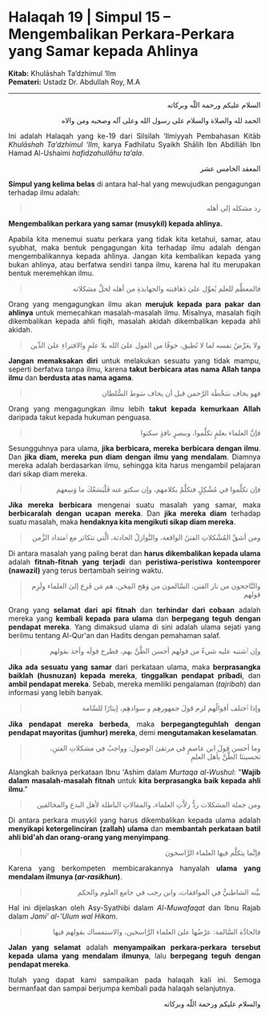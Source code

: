 # Halaqah 19 | Simpul 15 – Mengembalikan Perkara-Perkara yang Samar kepada Ahlinya
**Kitab:** Khulāshah Ta’dzhimul ‘Ilm  
**Pemateri:** Ustadz Dr. Abdullah Roy, M.A  

---

<p style="direction: rtl; text-align: right;">السلام عليكم ورحمة اللّه وبركاته</p>
<p style="direction: rtl; text-align: right;">الحمد لله والصلاة والسلام على رسول الله وعلى آله وصحبه ومن والاه</p>

<p style="text-align: justify;">
Ini adalah Halaqah yang ke-19 dari Silsilah ‘Ilmiyyah Pembahasan Kitāb <i>Khulāshah Ta’dzhimul ‘Ilm</i>, karya Fadhilatu Syaikh Shālih Ibn Abdillāh Ibn Hamad Al-Ushaimi <i>hafidzahullāhu ta’ala</i>.
</p>

<p style="direction: rtl; text-align: right;">المعقد الخامس عشر</p>

<p style="text-align: justify;">
<strong>Simpul yang kelima belas</strong> di antara hal-hal yang mewujudkan pengagungan terhadap ilmu adalah:
</p>

> <p style="direction: rtl; text-align: right;">رد مشكله إلى أهله</p>

<p style="text-align: justify;">
<strong>Mengembalikan perkara yang samar (musykil) kepada ahlinya.</strong>
</p>

<p style="text-align: justify;">
Apabila kita menemui suatu perkara yang tidak kita ketahui, samar, atau syubhat, maka bentuk pengagungan kita terhadap ilmu adalah dengan mengembalikannya kepada ahlinya. Jangan kita kembalikan kepada yang bukan ahlinya, atau berfatwa sendiri tanpa ilmu, karena hal itu merupakan bentuk meremehkan ilmu.
</p>

> <p style="direction: rtl; text-align: right;">فالمعظِّم للعلم يُعوِّل علىٰ دَهاقنته والجهابذةِ من أهله لحلِّ مشكلاته</p>

<p style="text-align: justify;">
Orang yang mengagungkan ilmu akan <strong>merujuk kepada para pakar dan ahlinya</strong> untuk memecahkan masalah-masalah ilmu. Misalnya, masalah fiqih dikembalikan kepada ahli fiqih, masalah akidah dikembalikan kepada ahli akidah.
</p>

> <p style="direction: rtl; text-align: right;">ولا يعَرِّضُ نفسه لما لا تُطيق، خوفًا من القول علىٰ الله بلا علمٍ والافتراءِ علىٰ الدِّين</p>

<p style="text-align: justify;">
<strong>Jangan memaksakan diri</strong> untuk melakukan sesuatu yang tidak mampu, seperti berfatwa tanpa ilmu, karena <strong>takut berbicara atas nama Allah tanpa ilmu</strong> dan <strong>berdusta atas nama agama</strong>.
</p>

> <p style="direction: rtl; text-align: right;">فهو يخاف سَخْطَة الرَّحمن قبل أن يخاف سَوط السُّلطان</p>

<p style="text-align: justify;">
Orang yang mengagungkan ilmu lebih <strong>takut kepada kemurkaan Allah</strong> daripada takut kepada hukuman penguasa.
</p>

> <p style="direction: rtl; text-align: right;">فإنَّ العلماء بعلمٍ تكلَّموا، وببصرٍ نافذٍ سكتوا</p>

<p style="text-align: justify;">
Sesungguhnya para ulama, <strong>jika berbicara, mereka berbicara dengan ilmu</strong>. Dan <strong>jika diam, mereka pun diam dengan ilmu yang mendalam</strong>. Diamnya mereka adalah berdasarkan ilmu, sehingga kita harus mengambil pelajaran dari sikap diam mereka.
</p>

> <p style="direction: rtl; text-align: right;">فإن تكلَّموا في مُشْكِلٍ فتكلَّمْ بكلامهم، وإن سكتو عنه فَلْيَسَعْكَ ما وَسِعهم</p>

<p style="text-align: justify;">
<strong>Jika mereka berbicara</strong> mengenai suatu masalah yang samar, maka <strong>berbicaralah dengan ucapan mereka</strong>. Dan <strong>jika mereka diam</strong> terhadap suatu masalah, maka <strong>hendaknya kita mengikuti sikap diam mereka</strong>.
</p>

> <p style="direction: rtl; text-align: right;">ومن أشقِّ المُشْكلاتِ الفتنُ الواقعة، والنَّوازلُ الحادثة، الَّتي تتكاثر مع ٱمتداد الزَّمن</p>

<p style="text-align: justify;">
Di antara masalah yang paling berat dan <strong>harus dikembalikan kepada ulama</strong> adalah <strong>fitnah-fitnah yang terjadi</strong> dan <strong>peristiwa-peristiwa kontemporer (nawazil)</strong> yang terus bertambah seiring waktu.
</p>

> <p style="direction: rtl; text-align: right;">والنَّاجحون من نار الفتن، السَّالمون من وَهَج المِحَن، هم مَن فَزِع إلىٰ العلماء ولَزِم قولهم</p>

<p style="text-align: justify;">
Orang yang <strong>selamat dari api fitnah</strong> dan <strong>terhindar dari cobaan</strong> adalah mereka yang <strong>kembali kepada para ulama</strong> dan <strong>berpegang teguh dengan pendapat mereka</strong>. Yang dimaksud ulama di sini adalah ulama sejati yang berilmu tentang Al-Qur'an dan Hadits dengan pemahaman salaf.
</p>

> <p style="direction: rtl; text-align: right;">وإن ٱشتبه عليه شيءٌ من قولهم أحسن الظَّنَّ بهم، فطرح قولَه وأخذ بقولهم</p>

<p style="text-align: justify;">
<strong>Jika ada sesuatu yang samar</strong> dari perkataan ulama, maka <strong>berprasangka baiklah (husnuzan) kepada mereka</strong>, <strong>tinggalkan pendapat pribadi</strong>, dan <strong>ambil pendapat mereka</strong>. Sebab, mereka memiliki pengalaman (<i>tajribah</i>) dan informasi yang lebih banyak.
</p>

> <p style="direction: rtl; text-align: right;">وإذا ٱختلف أقوالُهم لزم قولَ جمهورهِم و سوادهِم، إيثارًا للسَّامة</p>

<p style="text-align: justify;">
<strong>Jika pendapat mereka berbeda</strong>, maka <strong>berpegangteguhlah dengan pendapat mayoritas (jumhur) mereka</strong>, demi <strong>mengutamakan keselamatan</strong>.
</p>

> <p style="direction: rtl; text-align: right;">وما أحسن قولَ ابن عاصمٍ في مرتقىٰ الوصول: وواجبٌ في مشكلاتِ الفتنِ، تحسيننَا الظَّنَّ بأهل العلمِ</p>

<p style="text-align: justify;">
Alangkah baiknya perkataan Ibnu 'Ashim dalam <i>Murtaqa al-Wushul</i>: "<strong>Wajib dalam masalah-masalah fitnah</strong> untuk <strong>kita berprasangka baik kepada ahli ilmu</strong>."
</p>

> <p style="direction: rtl; text-align: right;">ومن جملة المشكلات ردُّ زلاَّتِ العلماء، والمقالاتِ الباطلة لأهل البدع والمخالفين</p>

<p style="text-align: justify;">
Di antara perkara musykil yang harus dikembalikan kepada ulama adalah <strong>menyikapi ketergelinciran (zallah) ulama</strong> dan <strong>membantah perkataan batil ahli bid'ah dan orang-orang yang menyimpang</strong>.
</p>

> <p style="direction: rtl; text-align: right;">فإنَّما يتكلَّم فيها العلماء الرَّاسخون</p>

<p style="text-align: justify;">
Karena yang berkompeten membicarakannya hanyalah <strong>ulama yang mendalam ilmunya (<i>ar-rasikhun</i>)</strong>.
</p>

> <p style="direction: rtl; text-align: right;">بيَّنه الشاطبيُّ في الموافقات، وابن رجب في جامع العلوم والحكم</p>

<p style="text-align: justify;">
Hal ini dijelaskan oleh Asy-Syathibi dalam <i>Al-Muwafaqat</i> dan Ibnu Rajab dalam <i>Jami' al-'Ulum wal Hikam</i>.
</p>

> <p style="direction: rtl; text-align: right;">فالجادَّة السَّالمة: عرْضُها علىٰ العلماء الرَّاسخين، والاستمساك بقولهم فيها</p>

<p style="text-align: justify;">
<strong>Jalan yang selamat</strong> adalah <strong>menyampaikan perkara-perkara tersebut kepada ulama yang mendalam ilmunya</strong>, lalu <strong>berpegang teguh dengan pendapat mereka</strong>.
</p>

<p style="text-align: justify;">
Itulah yang dapat kami sampaikan pada halaqah kali ini. Semoga bermanfaat dan sampai berjumpa kembali pada halaqah selanjutnya.
</p>

<p style="direction: rtl; text-align: right;">والسلام عليكم ورحمة اللّه وبركاته</p>
